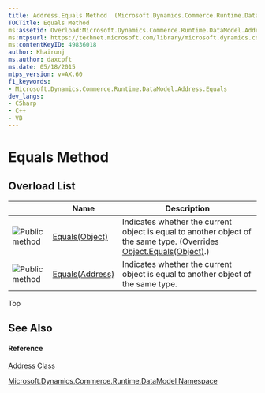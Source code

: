 ```yaml
---
title: Address.Equals Method  (Microsoft.Dynamics.Commerce.Runtime.DataModel)
TOCTitle: Equals Method
ms:assetid: Overload:Microsoft.Dynamics.Commerce.Runtime.DataModel.Address.Equals
ms:mtpsurl: https://technet.microsoft.com/library/microsoft.dynamics.commerce.runtime.datamodel.address.equals(v=AX.60)
ms:contentKeyID: 49836018
author: Khairunj
ms.author: daxcpft
ms.date: 05/18/2015
mtps_version: v=AX.60
f1_keywords:
- Microsoft.Dynamics.Commerce.Runtime.DataModel.Address.Equals
dev_langs:
- CSharp
- C++
- VB
---
```


# Equals Method

## Overload List

<table>
<thead>
<tr class="header">
<th> </th>
<th>Name</th>
<th>Description</th>
</tr>
</thead>
<tbody>
<tr class="odd">
<td><img src="images/Dn987397.pubmethod(en-us,AX.60).gif" title="Public method" alt="Public method" /></td>
<td><a href="address-equals-method-object-microsoft-dynamics-commerce-runtime-datamodel.md">Equals(Object)</a></td>
<td>Indicates whether the current object is equal to another object of the same type. (Overrides <a href="https://technet.microsoft.com/library/bsc2ak47(v=ax.60)">Object.Equals(Object)</a>.)</td>
</tr>
<tr class="even">
<td><img src="images/Dn987397.pubmethod(en-us,AX.60).gif" title="Public method" alt="Public method" /></td>
<td><a href="address-equals-method-address-microsoft-dynamics-commerce-runtime-datamodel.md">Equals(Address)</a></td>
<td>Indicates whether the current object is equal to another object of the same type.</td>
</tr>
</tbody>
</table>


Top

## See Also

#### Reference

[Address Class](address-class-microsoft-dynamics-commerce-runtime-datamodel.md)

[Microsoft.Dynamics.Commerce.Runtime.DataModel Namespace](microsoft-dynamics-commerce-runtime-datamodel-namespace.md)

